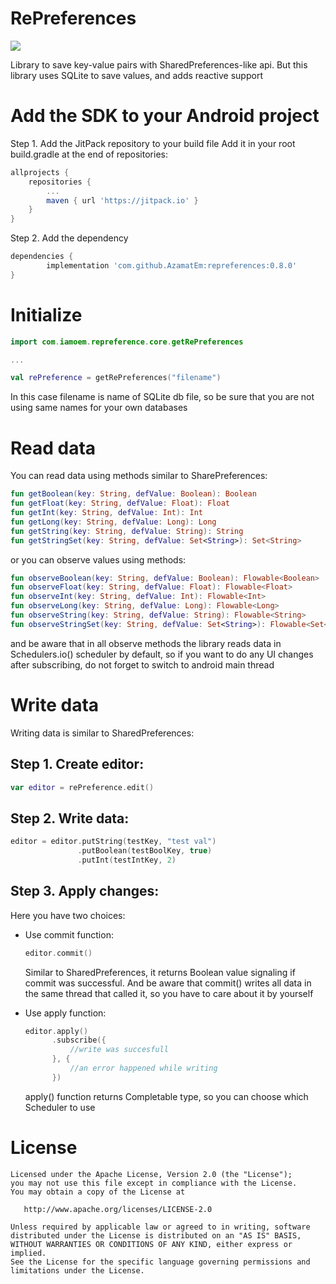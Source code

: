 # RePreferences
[![](https://jitpack.io/v/AzamatEm/repreferences.svg)](https://jitpack.io/#AzamatEm/repreferences)

Library to save key-value pairs with SharedPreferences-like api. But this library uses SQLite to save values, and adds reactive support

# Add the SDK to your Android project

Step 1. Add the JitPack repository to your build file
Add it in your root build.gradle at the end of repositories:

```gradle
allprojects {
    repositories {
        ...
        maven { url 'https://jitpack.io' }
    }
}
```

Step 2. Add the dependency

```gradle
dependencies {
        implementation 'com.github.AzamatEm:repreferences:0.8.0'
}
```

# Initialize 



```kotlin
import com.iamoem.repreference.core.getRePreferences

...

val rePreference = getRePreferences("filename")
```

In this case filename is name of SQLite db file, so be sure that you are not using same names for your own databases



# Read data

You can read data using methods similar to SharePreferences:  


```kotlin
fun getBoolean(key: String, defValue: Boolean): Boolean
fun getFloat(key: String, defValue: Float): Float
fun getInt(key: String, defValue: Int): Int
fun getLong(key: String, defValue: Long): Long
fun getString(key: String, defValue: String): String
fun getStringSet(key: String, defValue: Set<String>): Set<String>
```

or you can observe values using methods:

```kotlin
fun observeBoolean(key: String, defValue: Boolean): Flowable<Boolean>
fun observeFloat(key: String, defValue: Float): Flowable<Float>
fun observeInt(key: String, defValue: Int): Flowable<Int>
fun observeLong(key: String, defValue: Long): Flowable<Long>
fun observeString(key: String, defValue: String): Flowable<String>
fun observeStringSet(key: String, defValue: Set<String>): Flowable<Set<String>>
```

and be aware that in all observe methods the library reads data in Schedulers.io() scheduler by default, so if you want to do any UI changes after subscribing, do not forget to switch to android main thread



# Write data

Writing data is similar to SharedPreferences:

## Step 1. Create editor:

```kotlin
var editor = rePreference.edit()
```

## Step 2. Write data:
```kotlin
editor = editor.putString(testKey, "test val")
               .putBoolean(testBoolKey, true)
               .putInt(testIntKey, 2)
```

## Step 3. Apply changes:

Here you have two choices:
* Use commit function:
    
    ```kotlin
    editor.commit()
    ```

    Similar to SharedPreferences, it returns Boolean value signaling if commit was successful. And be aware that commit() writes all data in the same thread that called it, so you have to care about it by yourself 
    
* Use apply function:
    ```kotlin
    editor.apply()
          .subscribe({ 
              //write was succesfull
          }, {
              //an error happened while writing
          })
    ```
    apply() function returns Completable type, so you can choose which Scheduler to use
    
    
# License

    Licensed under the Apache License, Version 2.0 (the "License");
    you may not use this file except in compliance with the License.
    You may obtain a copy of the License at
    
       http://www.apache.org/licenses/LICENSE-2.0
    
    Unless required by applicable law or agreed to in writing, software
    distributed under the License is distributed on an "AS IS" BASIS,
    WITHOUT WARRANTIES OR CONDITIONS OF ANY KIND, either express or implied.
    See the License for the specific language governing permissions and
    limitations under the License.


